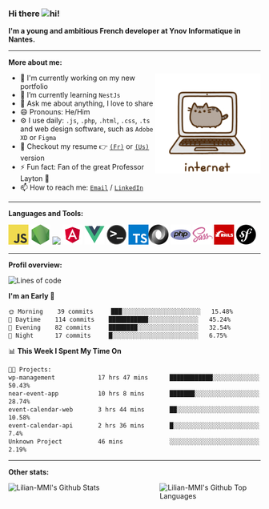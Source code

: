 ### Hi there <img src="https://user-images.githubusercontent.com/1303154/88677602-1635ba80-d120-11ea-84d8-d263ba5fc3c0.gif" width="24px" alt="hi!" />

**I'm a young and ambitious French developer at Ynov Informatique in Nantes.**

<hr>

**More about me:**

 <img align="right" height="200" src="./assets/cat-internet.gif" />
   
 - 🔭 I'm currently working on my new portfolio
 - 🌱 I’m currently learning `NestJs`
 - 💬 Ask me about anything, I love to share
 - 😄 Pronouns: He/Him
 - ⚙️ I use daily: `.js`, `.php`, `.html`, `.css`, `.ts` and web design software, such as `Adobe XD` or `Figma`
 - 📝 Checkout my resume 👉 <a href="./assets/cv_lilian_ouvrard.pdf">`(Fr)`</a> or <a href="./assets/cv_lilian_ouvrard_US.pdf">`(Us)`</a> version
 - ⚡ Fun fact: Fan of the great Professor Layton 🎩
 - 📫 How to reach me: <a href="mailto:ouvrard.l@outlook.com">`Email`</a> / <a target="_blank" href="https://www.linkedin.com/in/lilian-ouvrard-b8130317b/">`LinkedIn`</a>

<hr>

**Languages and Tools:**  

<code><img height="40" src="https://raw.githubusercontent.com/github/explore/80688e429a7d4ef2fca1e82350fe8e3517d3494d/topics/javascript/javascript.png"></code>
<code><img height="40" src="https://raw.githubusercontent.com/github/explore/80688e429a7d4ef2fca1e82350fe8e3517d3494d/topics/nodejs/nodejs.png"></code>
<code><img height="40" src="https://upload.wikimedia.org/wikipedia/commons/thumb/1/10/CSS3_and_HTML5_logos_and_wordmarks.svg/791px-CSS3_and_HTML5_logos_and_wordmarks.svg.png"></code>
<code><img height="40" src="https://raw.githubusercontent.com/github/explore/80688e429a7d4ef2fca1e82350fe8e3517d3494d/topics/angular/angular.png"></code>
<code><img height="40" src="https://raw.githubusercontent.com/github/explore/80688e429a7d4ef2fca1e82350fe8e3517d3494d/topics/vue/vue.png"></code>
<code><img height="40" src="https://raw.githubusercontent.com/github/explore/80688e429a7d4ef2fca1e82350fe8e3517d3494d/topics/terminal/terminal.png"></code>
<code><img height="40" src="https://raw.githubusercontent.com/github/explore/80688e429a7d4ef2fca1e82350fe8e3517d3494d/topics/typescript/typescript.png"></code><code><img height="40" src="https://raw.githubusercontent.com/github/explore/80688e429a7d4ef2fca1e82350fe8e3517d3494d/topics/json/json.png"></code>
<code><img height="40" src="https://raw.githubusercontent.com/github/explore/ccc16358ac4530c6a69b1b80c7223cd2744dea83/topics/php/php.png"></code>
<code><img height="40" src="https://raw.githubusercontent.com/github/explore/80688e429a7d4ef2fca1e82350fe8e3517d3494d/topics/sass/sass.png"></code>
<code><img height="40" src="https://raw.githubusercontent.com/github/explore/80688e429a7d4ef2fca1e82350fe8e3517d3494d/topics/rails/rails.png"></code>
<code><img height="40" src="https://raw.githubusercontent.com/github/explore/d0c5a5e31e1776ad62379ef5f6b703bcf107d3a3/topics/symfony/symfony.png"></code>

<hr>

**Profil overview:** 

<!--START_SECTION:waka-->
![Lines of code](https://img.shields.io/badge/From%20Hello%20World%20I%27ve%20Written-241923%20lines%20of%20code-blue)

**I'm an Early 🐤** 

```text
🌞 Morning    39 commits     ███░░░░░░░░░░░░░░░░░░░░░░   15.48% 
🌆 Daytime    114 commits    ███████████░░░░░░░░░░░░░░   45.24% 
🌃 Evening    82 commits     ████████░░░░░░░░░░░░░░░░░   32.54% 
🌙 Night      17 commits     █░░░░░░░░░░░░░░░░░░░░░░░░   6.75%

```


📊 **This Week I Spent My Time On** 

```text
🐱‍💻 Projects: 
wp-management            17 hrs 47 mins      ████████████░░░░░░░░░░░░░   50.43% 
near-event-app           10 hrs 8 mins       ███████░░░░░░░░░░░░░░░░░░   28.74% 
event-calendar-web       3 hrs 44 mins       ██░░░░░░░░░░░░░░░░░░░░░░░   10.58% 
event-calendar-api       2 hrs 36 mins       █░░░░░░░░░░░░░░░░░░░░░░░░   7.4% 
Unknown Project          46 mins             ░░░░░░░░░░░░░░░░░░░░░░░░░   2.19%

```


<!--END_SECTION:waka-->

<hr>

**Other stats:** 

<img align="right" width="40%" alt="Lilian-MMI's Github Top Languages" src="https://github-readme-stats-1-psi.vercel.app/api/top-langs/?username=Lilian-MMI&theme=dark&count_private=true&layout=compact" />
<img align="left" width="50%" alt="Lilian-MMI's Github Stats" src="https://github-readme-stats-1-psi.vercel.app/api?username=Lilian-MMI&show_icons=true&theme=dark&count_private=true" />

